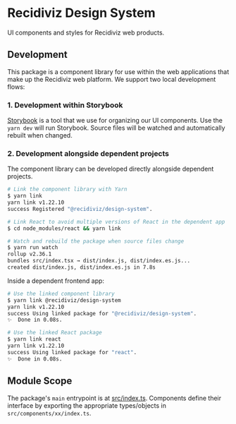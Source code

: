 # Recidiviz Design System

UI components and styles for Recidiviz web products.

## Development

This package is a component library for use within the web applications that make up the Recidiviz web platform.
We support two local development flows:

### 1. Development within Storybook

[Storybook](https://storybook.js.org/) is a tool that we use for organizing our UI components.
Use the `yarn dev` will run Storybook. Source files will be watched and automatically rebuilt when changed.

### 2. Development alongside dependent projects

The component library can be developed directly alongside dependent projects.

```bash
# Link the component library with Yarn
$ yarn link
yarn link v1.22.10
success Registered "@recidiviz/design-system".

# Link React to avoid multiple versions of React in the dependent app
$ cd node_modules/react && yarn link

# Watch and rebuild the package when source files change
$ yarn run watch
rollup v2.36.1
bundles src/index.tsx → dist/index.js, dist/index.es.js...
created dist/index.js, dist/index.es.js in 7.8s
```

Inside a dependent frontend app:

```bash
# Use the linked component library
$ yarn link @recidiviz/design-system
yarn link v1.22.10
success Using linked package for "@recidiviz/design-system".
✨  Done in 0.08s.

# Use the linked React package
$ yarn link react
yarn link v1.22.10
success Using linked package for "react".
✨  Done in 0.08s.
```

## Module Scope
The package's `main` entrypoint is at [src/index.ts](https://github.com/Recidiviz/web-libraries/blob/main/packages/design-system/src/index.tsx). 
Components define their interface by exporting the appropriate types/objects in `src/components/xx/index.ts`.
